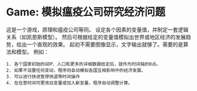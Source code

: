 # Game: 模拟瘟疫公司研究经济问题

这是一个游戏，原理和瘟疫公司等同。
设定各个因素的变量值，并制定一套逻辑关系（如凯恩斯模型）。
然后可根据给定的变量值模拟出世界或地区经济的发展趋势，给出一个直观的效果。
起初不需要图像显示，文字输出就够了。需要的是算法和模型。
例如：

	1. 各个国家初始的GDP、人口和更多的详细数据给定后，就作为时间轴的0点。
	2. 如果不设置任何变动，程序则自动模拟各国互相影响中的经济发展。
	3. 可以进行快进暂停快退等时间操作
	4. 在任意时间可更改旧变量或加入新变量，程序自动调整计算。

